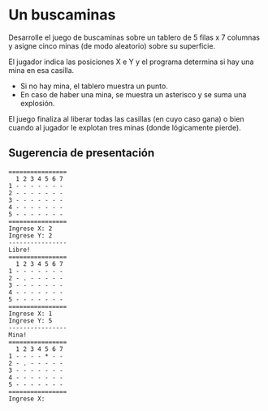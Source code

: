 # Un buscaminas

Desarrolle el juego de buscaminas sobre un tablero de 5 filas x 7 columnas y asigne cinco minas (de modo aleatorio) sobre su superficie.

El jugador indica las posiciones X e Y y el programa determina si hay una mina en esa casilla. 

- Si no hay mina, el tablero muestra un punto. 
- En caso de haber una mina,  se muestra un asterisco y se suma una explosión.

El juego finaliza al liberar todas las casillas (en  cuyo caso gana) o bien cuando al jugador le explotan tres minas (donde lógicamente pierde).

## Sugerencia de presentación
```
================
  1 2 3 4 5 6 7
1 - - - - - - - 
2 - - - - - - -
3 - - - - - - -
4 - - - - - - -
5 - - - - - - -
================
Ingrese X: 2
Ingrese Y: 2
----------------
Libre!
================
  1 2 3 4 5 6 7
1 - - - - - - - 
2 - . - - - - -
3 - - - - - - -
4 - - - - - - -
5 - - - - - - -
================
Ingrese X: 1
Ingrese Y: 5
----------------
Mina!
================
  1 2 3 4 5 6 7
1 - - - - * - - 
2 - . - - - - -
3 - - - - - - -
4 - - - - - - -
5 - - - - - - -
================
Ingrese X: 

```